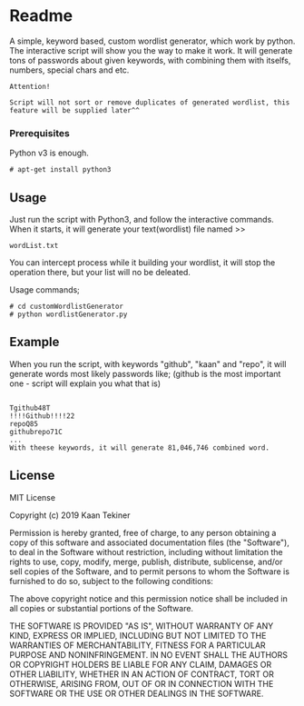 # Readme
A simple, keyword based, custom wordlist generator, which work by python. The interactive script will show you the way to make it work. It will generate tons of passwords about given keywords, with combining them with itselfs, numbers, special chars and etc.

```
Attention!

Script will not sort or remove duplicates of generated wordlist, this feature will be supplied later^^
```
 
### Prerequisites

Python v3 is enough.

```
# apt-get install python3
```

## Usage

Just run the script with Python3, and follow the interactive commands. When it starts, it will generate your text(wordlist) file named >>

```
wordList.txt
```
You can intercept process while it building your wordlist, it will stop the operation there, but your list will no be deleated.

Usage commands;

```
# cd customWordlistGenerator
# python wordlistGenerator.py
```

## Example

When you run the script, with keywords "github", "kaan" and "repo", it will generate words most likely passwords like;
(github is the most important one - script will explain you what that is)
```

Tgithub48T
!!!!Github!!!!22
repoQ85
githubrepo71C
...
With theese keywords, it will generate 81,046,746 combined word.

```

## License

MIT License

Copyright (c) 2019 Kaan Tekiner

Permission is hereby granted, free of charge, to any person obtaining a copy
of this software and associated documentation files (the "Software"), to deal
in the Software without restriction, including without limitation the rights
to use, copy, modify, merge, publish, distribute, sublicense, and/or sell
copies of the Software, and to permit persons to whom the Software is
furnished to do so, subject to the following conditions:

The above copyright notice and this permission notice shall be included in all
copies or substantial portions of the Software.

THE SOFTWARE IS PROVIDED "AS IS", WITHOUT WARRANTY OF ANY KIND, EXPRESS OR
IMPLIED, INCLUDING BUT NOT LIMITED TO THE WARRANTIES OF MERCHANTABILITY,
FITNESS FOR A PARTICULAR PURPOSE AND NONINFRINGEMENT. IN NO EVENT SHALL THE
AUTHORS OR COPYRIGHT HOLDERS BE LIABLE FOR ANY CLAIM, DAMAGES OR OTHER
LIABILITY, WHETHER IN AN ACTION OF CONTRACT, TORT OR OTHERWISE, ARISING FROM,
OUT OF OR IN CONNECTION WITH THE SOFTWARE OR THE USE OR OTHER DEALINGS IN THE
SOFTWARE.
